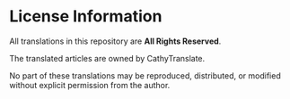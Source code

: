 # License Information

All translations in this repository are **All Rights Reserved**. 

The translated articles are owned by CathyTranslate. 

No part of these translations may be reproduced, distributed, or modified without explicit permission from the author.
